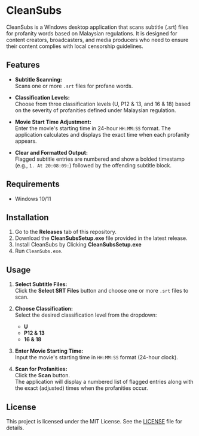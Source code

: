 # CleanSubs

CleanSubs is a Windows desktop application that scans subtitle (.srt) files for profanity words based on Malaysian regulations. It is designed for content creators, broadcasters, and media producers who need to ensure their content complies with local censorship guidelines.

## Features

- **Subtitle Scanning:**  
  Scans one or more `.srt` files for profane words.

- **Classification Levels:**  
  Choose from three classification levels (U, P12 & 13, and 16 & 18) based on the severity of profanities defined under Malaysian regulation.

- **Movie Start Time Adjustment:**  
  Enter the movie's starting time in 24-hour `HH:MM:SS` format. The application calculates and displays the exact time when each profanity appears.

- **Clear and Formatted Output:**  
  Flagged subtitle entries are numbered and show a bolded timestamp (e.g., `1. At 20:08:09:`) followed by the offending subtitle block.

## Requirements

- Windows 10/11

## Installation

1. Go to the **Releases** tab of this repository.
2. Download the **CleanSubsSetup.exe** file provided in the latest release.
3. Install CleanSubs by Clicking **CleanSubsSetup.exe**
4. Run `CleanSubs.exe`.

## Usage

1. **Select Subtitle Files:**  
   Click the **Select SRT Files** button and choose one or more `.srt` files to scan.

3. **Choose Classification:**  
   Select the desired classification level from the dropdown:
   - **U**
   - **P12 & 13**
   - **16 & 18**

4. **Enter Movie Starting Time:**  
   Input the movie's starting time in `HH:MM:SS` format (24-hour clock).

5. **Scan for Profanities:**  
   Click the **Scan** button.  
   The application will display a numbered list of flagged entries along with the exact (adjusted) times when the profanities occur.

## License

This project is licensed under the MIT License. See the [LICENSE](LICENSE) file for details.
